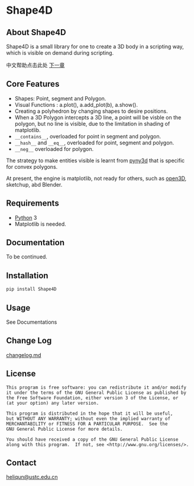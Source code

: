 # Shape4D

## About Shape4D

Shape4D is a small library for one to create a 3D body in a scripting way, which is visible on demand during scripting.

中文帮助点击此处 [下一章](./html/install.html)

## Core Features
- Shapes: Point, segment and Polygon.
- Visual Functions : a.plot(), a.add_plot(b), a.show().
- Creating a polyhedron by changing shapes to desire positions.
- When a 3D Polygon intercepts a 3D line, a point will be visble on the polygon, but no line is visible, due to the limitation in shading of matplotlib. 
- `__contains__`, overloaded for point in segment and polygon.
- `__hash__` and `__eq__`, overloaded for point, segment and polygon.
- `__neg__` overloaded for polygon.

The strategy to make entities visible is learnt from [pyny3d](https://pypi.org/project/pyny3d/) that is specific for convex polygons.  

At present, the engine is matplotlib, not ready for others, such as [open3D](http://www.open3d.org/), sketchup, abd Blender.

## Requirements

* [Python](http://www.python.org) 3 
* Matplotlib is needed.

## Documentation

To be continued.

## Installation
```bash
pip install Shape4D
```

## Usage

See Documentations

## Change Log

[changelog.md](changelog.md)

## License

    This program is free software: you can redistribute it and/or modify
    it under the terms of the GNU General Public License as published by
    the Free Software Foundation, either version 3 of the License, or
    (at your option) any later version.

    This program is distributed in the hope that it will be useful,
    but WITHOUT ANY WARRANTY; without even the implied warranty of
    MERCHANTABILITY or FITNESS FOR A PARTICULAR PURPOSE.  See the
    GNU General Public License for more details.

    You should have received a copy of the GNU General Public License
    along with this program.  If not, see <http://www.gnu.org/licenses/>.

## Contact
heliqun@ustc.edu.cn

